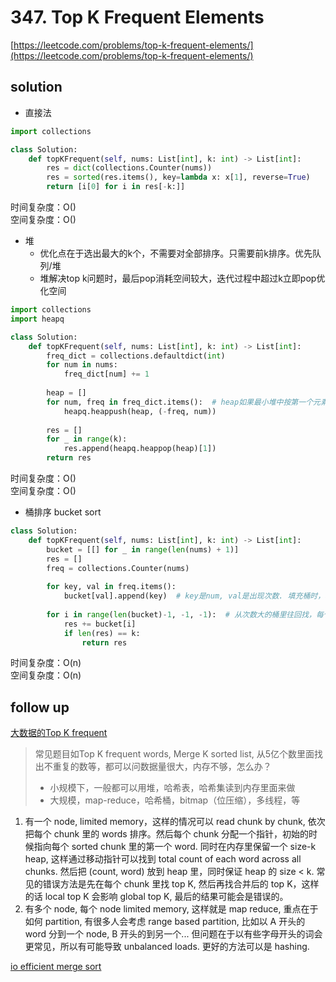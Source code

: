 # 347. Top K Frequent Elements
[https://leetcode.com/problems/top-k-frequent-elements/](https://leetcode.com/problems/top-k-frequent-elements/)


## solution

- 直接法
```python
import collections

class Solution:
    def topKFrequent(self, nums: List[int], k: int) -> List[int]:
        res = dict(collections.Counter(nums))  
        res = sorted(res.items(), key=lambda x: x[1], reverse=True)
        return [i[0] for i in res[-k:]]
```
时间复杂度：O() <br>
空间复杂度：O()


- 堆
  - 优化点在于选出最大的k个，不需要对全部排序。只需要前k排序。优先队列/堆
  - 堆解决top k问题时，最后pop消耗空间较大，迭代过程中超过k立即pop优化空间

```python
import collections
import heapq

class Solution:
    def topKFrequent(self, nums: List[int], k: int) -> List[int]:
        freq_dict = collections.defaultdict(int)
        for num in nums:
            freq_dict[num] += 1
        
        heap = []
        for num, freq in freq_dict.items():  # heap如果最小堆中按第一个元素升序顺序排
            heapq.heappush(heap, (-freq, num))
        
        res = []
        for _ in range(k):
            res.append(heapq.heappop(heap)[1])
        return res
```
时间复杂度：O() <br>
空间复杂度：O()


- 桶排序 bucket sort
```python
class Solution:
    def topKFrequent(self, nums: List[int], k: int) -> List[int]:
        bucket = [[] for _ in range(len(nums) + 1)]
        res = []
        freq = collections.Counter(nums)
        
        for key, val in freq.items():
            bucket[val].append(key)  # key是num, val是出现次数. 填充桶时，次数最多的越往大的桶放
        
        for i in range(len(bucket)-1, -1, -1):  # 从次数大的桶里往回找，每个桶本身是key
            res += bucket[i]
            if len(res) == k:
                return res
```
时间复杂度：O(n) <br>
空间复杂度：O(n)


## follow up

[大数据的Top K frequent](https://www.1point3acres.com/bbs/thread-899021-1-1.html)
> 常见题目如Top K frequent words, Merge K sorted list, 从5亿个数里面找出不重复的数等，都可以问数据量很大，内存不够，怎么办？
> - 小规模下，一般都可以用堆，哈希表，哈希集读到内存里面来做
> - 大规模，map-reduce，哈希桶，bitmap（位压缩），多线程，等


1. 有一个 node, limited memory，这样的情况可以 read chunk by chunk, 依次把每个 chunk 里的 words 排序。然后每个 chunk 分配一个指针，初始的时候指向每个 sorted chunk 里的第一个 word. 同时在内存里保留一个 size-k heap, 这样通过移动指针可以找到 total count of each word across all chunks. 然后把 (count, word) 放到 heap 里，同时保证 heap 的 size < k. 常见的错误方法是先在每个 chunk 里找 top K, 然后再找合并后的 top K，这样的话 local top K 会影响 global top K, 最后的结果可能会是错误的。
2. 有多个 node, 每个 node limited memory, 这样就是 map reduce, 重点在于如何 partition, 有很多人会考虑 range based partition, 比如以 A 开头的 word 分到一个 node, B 开头的到另一个... 但问题在于以有些字母开头的词会更常见，所以有可能导致 unbalanced loads. 更好的方法可以是 hashing.

[io efficient merge sort](https://users.cs.utah.edu/~jeffp/teaching/cs7960/A1-merge-sort.pdf)
